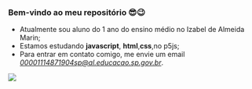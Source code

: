 ### Bem-vindo ao meu repositório  😎😉

- Atualmente sou aluno do 1 ano do ensino médio no Izabel de Almeida Marin;
- Estamos estudando **javascript**, **html**,**css**,no p5js;
- Para entrar em contato comigo, me envie um email *00001114871904sp@al.educacao.sp.gov.br*.

![](https://media1.tenor.com/m/kLpYlX_sVa8AAAAC/no-the-office.gif)
